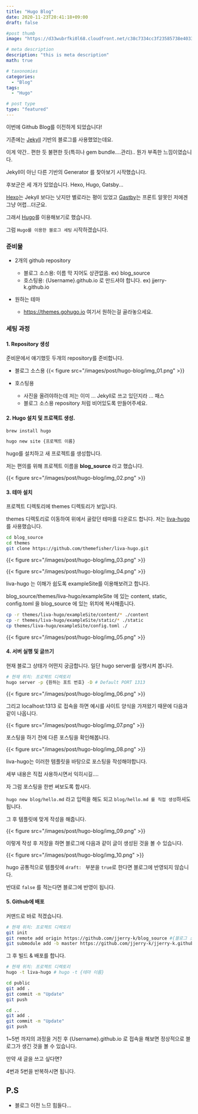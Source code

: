 ```yaml
---
title: "Hugo Blog"
date: 2020-11-23T20:41:18+09:00
draft: false

#post thumb
image: "https://d33wubrfki0l68.cloudfront.net/c38c7334cc3f23585738e40334284fddcaf03d5e/2e17c/images/hugo-logo-wide.svg"

# meta description
description: "this is meta description"
math: true

# taxonomies
categories:
  - "Blog"
tags:
  - "Hugo"

# post type
type: "featured"
---
```


이번에 Github Blog를 이전하게 되었습니다!

기존에는 [Jekyll](https://jekyllrb.com) 기반의 블로그를 사용했었는데요. 

이게 약간.. 편한 듯 불편한 듯(특히나 gem bundle....관리).. 뭔가 부족한 느낌이였습니다. 

Jekyll이 아닌 다른 기반의 Generator 를 찾아보기 시작했습니다. 

후보군은 세 개가 있었습니다. Hexo, Hugo, Gatsby...

[Hexo](https://hexo.io/ko/)는 Jekyll 보다는 낫지만 별로라는 평이 있었고 [Gastby](https://www.gatsbyjs.com)는 프론트 알못인 저에겐 그냥 어렵...더군요.

그래서 [Hugo](https://gohugo.io)를 이용해보기로 했습니다. 

그럼 `Hugo를 이용한 블로그 세팅` 시작하겠습니다. 

### 준비물
- 2개의 github repository
    - 블로그 소스용: 이름 막 지어도 상관없음. ex) blog_source
    - 호스팅용: {Username}.github.io 로 만드셔야 합니다. ex) jjerry-k.github.io

- 원하는 테마
    - https://themes.gohugo.io 여기서 원하는걸 골라놓으세요.


### 세팅 과정

#### 1. Repository 생성
준비문에서 얘기했듯 두개의 repository를 준비합니다. 
- 블로그 소스용
{{< figure src="/images/post/hugo-blog/img_01.png" >}}

- 호스팅용
    - 사진을 올려야하는데 저는 이미 ... Jekyll로 쓰고 있던지라 ... 패스
    - 블로그 소스용 repository 처럼 비어있도록 만들어주세요. 

#### 2. Hugo 설치 및 프로젝트 생성.
```bash
brew install hugo

hugo new site {프로젝트 이름}
```

hugo를 설치하고 새 프로젝트를 생성합니다. 

저는 편의를 위해 프로젝트 이름을 **blog_source** 라고 했습니다. 

{{< figure src="/images/post/hugo-blog/img_02.png" >}}

#### 3. 테마 설치
프로젝트 디렉토리에 themes 디렉토리가 보입니다. 

themes 디렉토리로 이동하여 위에서 골랐던 테마를 다운로드 합니다.
저는 [liva-hugo](https://github.com/themefisher/liva-hugo) 를 사용했습니다.

```bash
cd blog_source
cd themes
git clone https://github.com/themefisher/liva-hugo.git
```

{{< figure src="/images/post/hugo-blog/img_03.png" >}}

{{< figure src="/images/post/hugo-blog/img_04.png" >}}

liva-hugo 는 이해가 쉽도록 exampleSite를 이용해보려고 합니다. 

blog_source/themes/liva-hugo/exampleSite 에 있는 content, static, config.toml 을 blog_source 에 있는 위치에 복사해줍니다. 
```bash
cp -r themes/liva-hugo/exampleSite/content/* ./content
cp -r themes/liva-hugo/exampleSite/static/* ./static
cp themes/liva-hugo/exampleSite/config.toml ./
```
{{< figure src="/images/post/hugo-blog/img_05.png" >}}

#### 4. 서버 실행 및 글쓰기
현재 블로그 상태가 어떤지 궁금합니다. 일단 hugo server를 실행시켜 봅니다.
``` bash
# 현재 위치: 프로젝트 디렉토리
hugo server -p {원하는 포트 번호} -D # Default PORT 1313 
```
{{< figure src="/images/post/hugo-blog/img_06.png" >}}


그리고 localhost:1313 로 접속을 하면 예시를 사이트 양식을 가져왔기 때문에 다음과 같이 나옵니다. 

{{< figure src="/images/post/hugo-blog/img_07.png" >}}


포스팅을 하기 전에 다른 포스팅을 확인해봅니다. 

{{< figure src="/images/post/hugo-blog/img_08.png" >}}

liva-hugo는 이러한 템플릿을 바탕으로 포스팅을 작성해야합니다.

세부 내용은 직접 사용하시면서 익히시길....

자 그럼 포스팅을 한번 써보도록 합시다.

`hugo new blog/hello.md` 라고 입력을 해도 되고 `blog/hello.md 를 직접 생성`하셔도 됩니다. 

그 후 템플릿에 맞게 작성을 해줍니다. 

{{< figure src="/images/post/hugo-blog/img_09.png" >}}

이렇게 작성 후 저장을 하면 블로그에 다음과 같이 글이 생성된 것을 볼 수 있습니다. 

{{< figure src="/images/post/hugo-blog/img_10.png" >}}

hugo 공통적으로 템플릿에 `draft: ` 부분을 `true`로 한다면 블로그에 반영되지 않습니다. 

반대로 `false` 를 적는다면 블로그에 반영이 됩니다. 

#### 5. Github에 배포

커맨드로 바로 적겠습니다. 

``` bash
# 현재 위치: 프로젝트 디렉토리
git init
git remote add origin https://github.com/jjerry-k/blog_source #{블로그 소스용 repository}
git submodule add -b master https://github.com/jjerry-k/jjerry-k.github.io public #{호스팅용 repository}
```

그 후 빌드 & 배포를 합니다. 
``` bash
# 현재 위치: 프로젝트 디렉토리
hugo -t liva-hugo # hugo -t {테마 이름}

cd public
git add .
git commit -m "Update"
git push

cd ..
git add .
git commit -m "Update"
git push
```


1~5번 까지의 과정을 거친 후 {Username}.github.io 로 접속을 해보면 정상적으로 블로그가 생긴 것을 볼 수 있습니다. 

만약 새 글을 쓰고 싶다면?

4번과 5번을 반복하시면 됩니다. 


## P.S
- 블로그 이전 느므 힘들다...
